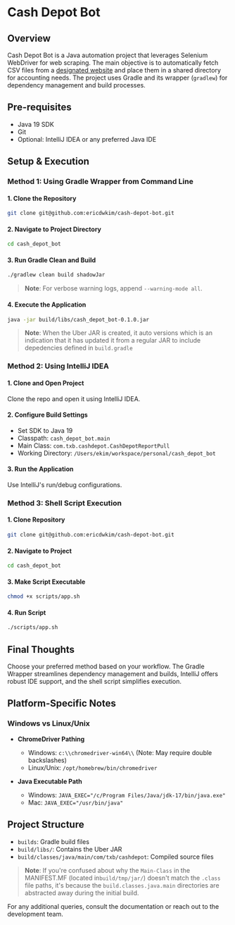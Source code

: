 # Cash Depot Bot

## Overview

Cash Depot Bot is a Java automation project that leverages Selenium WebDriver for web scraping. The main objective is to automatically fetch CSV files from a [designated website](https://webmon.cashdepotplus.com) and place them in a shared directory for accounting needs. The project uses Gradle and its wrapper (`gradlew`) for dependency management and build processes.

## Pre-requisites

- Java 19 SDK
- Git
- Optional: IntelliJ IDEA or any preferred Java IDE

## Setup & Execution

### Method 1: Using Gradle Wrapper from Command Line

#### 1. Clone the Repository
```bash
git clone git@github.com:ericdwkim/cash-depot-bot.git
```

#### 2. Navigate to Project Directory
```bash
cd cash_depot_bot
```

#### 3. Run Gradle Clean and Build
```bash
./gradlew clean build shadowJar
```
> **Note**: For verbose warning logs, append `--warning-mode all`.

#### 4. Execute the Application
```bash
java -jar build/libs/cash_depot_bot-0.1.0.jar
```
> **Note**: When the Uber JAR is created, it auto versions which is an indication that it has updated it from a regular JAR to include depedencies defined in `build.gradle`

### Method 2: Using IntelliJ IDEA

#### 1. Clone and Open Project
Clone the repo and open it using IntelliJ IDEA.

#### 2. Configure Build Settings
- Set SDK to Java 19
- Classpath: `cash_depot_bot.main`
- Main Class: `com.txb.cashdepot.CashDepotReportPull`
- Working Directory: `/Users/ekim/workspace/personal/cash_depot_bot`

#### 3. Run the Application
Use IntelliJ's run/debug configurations.

### Method 3: Shell Script Execution

#### 1. Clone Repository
```bash
git clone git@github.com:ericdwkim/cash-depot-bot.git
```

#### 2. Navigate to Project
```bash
cd cash_depot_bot
```

#### 3. Make Script Executable
```bash
chmod +x scripts/app.sh
```

#### 4. Run Script
```bash
./scripts/app.sh
```

## Final Thoughts
Choose your preferred method based on your workflow. The Gradle Wrapper streamlines dependency management and builds, IntelliJ offers robust IDE support, and the shell script simplifies execution.

## Platform-Specific Notes

### Windows vs Linux/Unix

- **ChromeDriver Pathing**
    - Windows: `c:\\chromedriver-win64\\` (Note: May require double backslashes)
    - Linux/Unix: `/opt/homebrew/bin/chromedriver`

- **Java Executable Path**
    - Windows: `JAVA_EXEC="/c/Program Files/Java/jdk-17/bin/java.exe"`
    - Mac: `JAVA_EXEC="/usr/bin/java"`

## Project Structure

- `builds`: Gradle build files
- `build/libs/`: Contains the Uber JAR
- `build/classes/java/main/com/txb/cashdepot`: Compiled source files

> **Note**: If you're confused about why the `Main-Class` in the MANIFEST.MF (located in`build/tmp/jar/`) doesn't match the `.class` file paths, it's because the `build.classes.java.main` directories are abstracted away during the initial build.

For any additional queries, consult the documentation or reach out to the development team.